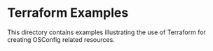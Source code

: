 # Terraform Examples

This directory contains examples illustrating the use of Terraform for creating
OSConfig related resources.


